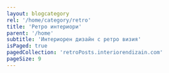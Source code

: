 ```yaml
---
layout: blogcategory
rel: '/home/category/retro'
title: 'Ретро интериори'
parent: '/home'
subtitle: 'Интериорен дизайн с ретро визия'
isPaged: true
pagedCollection: 'retroPosts.interiorendizain.com'
pageSize: 9
---
```

